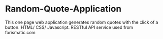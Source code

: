 # Random-Quote-Application
This one page web application generates random quotes with the click of a button. HTML/ CSS/ Javascript. RESTful API service used from forismatic.com
